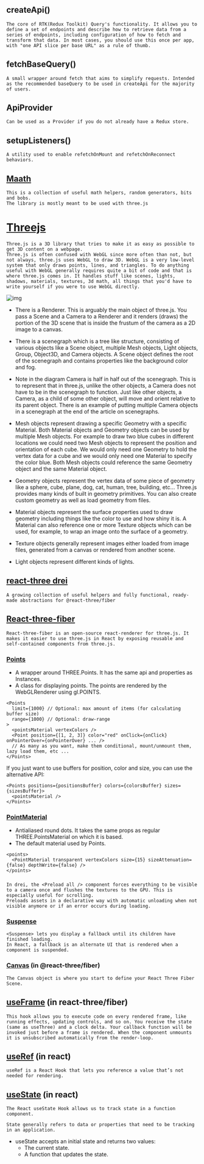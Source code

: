## createApi()
    The core of RTK(Redux Toolkit) Query's functionality. It allows you to define a set of endpoints and describe how to retrieve data from a series of endpoints, including configuration of how to fetch and transform that data. In most cases, you should use this once per app, with "one API slice per base URL" as a rule of thumb.
## fetchBaseQuery()
    A small wrapper around fetch that aims to simplify requests. Intended as the recommended baseQuery to be used in createApi for the majority of users.
## ApiProvider
    Can be used as a Provider if you do not already have a Redux store.
## setupListeners()
    A utility used to enable refetchOnMount and refetchOnReconnect behaviors.

## [Maath](https://github.com/pmndrs/maath)
    This is a collection of useful math helpers, random generators, bits and bobs.
    The library is mostly meant to be used with three.js
# [Threejs](https://docs.pmnd.rs/react-three-fiber/getting-started/introduction)
    Three.js is a 3D library that tries to make it as easy as possible to get 3D content on a webpage.
    Three.js is often confused with WebGL since more often than not, but not always, three.js uses WebGL to draw 3D. WebGL is a very low-level system that only draws points, lines, and triangles. To do anything useful with WebGL generally requires quite a bit of code and that is where three.js comes in. It handles stuff like scenes, lights, shadows, materials, textures, 3d math, all things that you'd have to write yourself if you were to use WebGL directly.

![img](https://threejs.org/manual/resources/images/threejs-structure.svg)
- There is a Renderer. This is arguably the main object of three.js. You pass a Scene and a Camera to a Renderer and it renders (draws) the portion of the 3D scene that is inside the frustum of the camera as a 2D image to a canvas.

- There is a scenegraph which is a tree like structure, consisting of various objects like a Scene object, multiple Mesh objects, Light objects, Group, Object3D, and Camera objects. A Scene object defines the root of the scenegraph and contains properties like the background color and fog.

- Note in the diagram Camera is half in half out of the scenegraph. This is to represent that in three.js, unlike the other objects, a Camera does not have to be in the scenegraph to function. Just like other objects, a Camera, as a child of some other object, will move and orient relative to its parent object. There is an example of putting multiple Camera objects in a scenegraph at the end of the article on scenegraphs.

- Mesh objects represent drawing a specific Geometry with a specific Material. Both Material objects and Geometry objects can be used by multiple Mesh objects. For example to draw two blue cubes in different locations we could need two Mesh objects to represent the position and orientation of each cube. We would only need one Geometry to hold the vertex data for a cube and we would only need one Material to specify the color blue. Both Mesh objects could reference the same Geometry object and the same Material object.

- Geometry objects represent the vertex data of some piece of geometry like a sphere, cube, plane, dog, cat, human, tree, building, etc... Three.js provides many kinds of built in geometry primitives. You can also create custom geometry as well as load geometry from files.

- Material objects represent the surface properties used to draw geometry including things like the color to use and how shiny it is. A Material can also reference one or more Texture objects which can be used, for example, to wrap an image onto the surface of a geometry.

- Texture objects generally represent images either loaded from image files, generated from a canvas or rendered from another scene.

- Light objects represent different kinds of lights.



## [react-three drei](https://github.com/pmndrs/drei)
    A growing collection of useful helpers and fully functional, ready-made abstractions for @react-three/fiber
## [React-three-fiber]()
    React-three-fiber is an open-source react-renderer for three.js. It makes it easier to use three.js in React by exposing reusable and self-contained components from three.js.

### [Points](https://threejs.org/docs/#api/en/objects/Points)
- A wrapper around THREE.Points. It has the same api and properties as Instances.
- A class for displaying points. The points are rendered by the WebGLRenderer using gl.POINTS.

```
<Points
  limit={1000} // Optional: max amount of items (for calculating buffer size)
  range={1000} // Optional: draw-range
>
  <pointsMaterial vertexColors />
  <Point position={[1, 2, 3]} color="red" onClick={onClick} onPointerOver={onPointerOver} ... />
  // As many as you want, make them conditional, mount/unmount them, lazy load them, etc ...
</Points>
```
If you just want to use buffers for position, color and size, you can use the alternative API:

```
<Points positions={positionsBuffer} colors={colorsBuffer} sizes={sizesBuffer}>
  <pointsMaterial />
</Points>
```
### [PointMaterial](https://threejs.org/docs/index.html?q=PointsMaterial#api/en/materials/PointsMaterial)

- Antialiased round dots. It takes the same props as regular THREE.PointsMaterial on which it is based.
- The default material used by Points.
```
<points>
  <PointMaterial transparent vertexColors size={15} sizeAttenuation={false} depthWrite={false} />
</points>
```
### <Preload all />
    In drei, the <Preload all /> component forces everything to be visible to a camera once and flushes the textures to the GPU. This is especially useful for scrolling.
    Preloads assets in a declarative way with automatic unloading when not visible anymore or if an error occurs during loading.
### [Suspense](https://react.dev/reference/react/Suspense)
    <Suspense> lets you display a fallback until its children have finished loading.
    In React, a fallback is an alternate UI that is rendered when a component is suspended.
### [Canvas](https://docs.pmnd.rs/react-three-fiber/api/canvas) (in @react-three/fiber)
    The Canvas object is where you start to define your React Three Fiber Scene.
## [useFrame](https://docs.pmnd.rs/react-three-fiber/api/hooks#useframe) (in react-three/fiber)
    This hook allows you to execute code on every rendered frame, like running effects, updating controls, and so on. You receive the state (same as useThree) and a clock delta. Your callback function will be invoked just before a frame is rendered. When the component unmounts it is unsubscribed automatically from the render-loop.
## [useRef](https://react.dev/reference/react/useRef) (in react)
    useRef is a React Hook that lets you reference a value that’s not needed for rendering.
## [useState](https://react.dev/reference/react/useState) (in react)
    The React useState Hook allows us to track state in a function component.

    State generally refers to data or properties that need to be tracking in an application.

- useState accepts an initial state and returns two values:
    - The current state.
    - A function that updates the state.

